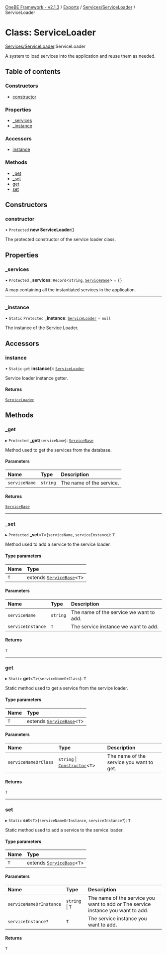 [OneBE Framework - v2.1.3](../README.md) / [Exports](../modules.md) / [Services/ServiceLoader](../modules/Services_ServiceLoader.md) / ServiceLoader

# Class: ServiceLoader

[Services/ServiceLoader](../modules/Services_ServiceLoader.md).ServiceLoader

A system to load services into the application and reuse them as needed.

## Table of contents

### Constructors

- [constructor](Services_ServiceLoader.ServiceLoader.md#constructor)

### Properties

- [\_services](Services_ServiceLoader.ServiceLoader.md#_services)
- [\_instance](Services_ServiceLoader.ServiceLoader.md#_instance)

### Accessors

- [instance](Services_ServiceLoader.ServiceLoader.md#instance)

### Methods

- [\_get](Services_ServiceLoader.ServiceLoader.md#_get)
- [\_set](Services_ServiceLoader.ServiceLoader.md#_set)
- [get](Services_ServiceLoader.ServiceLoader.md#get)
- [set](Services_ServiceLoader.ServiceLoader.md#set)

## Constructors

### constructor

• `Protected` **new ServiceLoader**()

The protected constructor of the service loader class.

## Properties

### \_services

• `Protected` **\_services**: `Record`<`string`, [`ServiceBase`](Services_ServiceBase.ServiceBase.md)\> = `{}`

A map containing all the instantiated services in the application.

___

### \_instance

▪ `Static` `Protected` **\_instance**: [`ServiceLoader`](Services_ServiceLoader.ServiceLoader.md) = `null`

The instance of the Service Loader.

## Accessors

### instance

• `Static` `get` **instance**(): [`ServiceLoader`](Services_ServiceLoader.ServiceLoader.md)

Service loader instance getter.

#### Returns

[`ServiceLoader`](Services_ServiceLoader.ServiceLoader.md)

## Methods

### \_get

▸ `Protected` **_get**(`serviceName`): [`ServiceBase`](Services_ServiceBase.ServiceBase.md)

Method used to get the services from the database.

#### Parameters

| Name | Type | Description |
| :------ | :------ | :------ |
| `serviceName` | `string` | The name of the service. |

#### Returns

[`ServiceBase`](Services_ServiceBase.ServiceBase.md)

___

### \_set

▸ `Protected` **_set**<`T`\>(`serviceName`, `serviceInstance`): `T`

Method used to add a service to the service loader.

#### Type parameters

| Name | Type |
| :------ | :------ |
| `T` | extends [`ServiceBase`](Services_ServiceBase.ServiceBase.md)<`T`\> |

#### Parameters

| Name | Type | Description |
| :------ | :------ | :------ |
| `serviceName` | `string` | The name of the service we want to add. |
| `serviceInstance` | `T` | The service instance we want to add. |

#### Returns

`T`

___

### get

▸ `Static` **get**<`T`\>(`serviceNameOrClass`): `T`

Static method used to get a service from the service loader.

#### Type parameters

| Name | Type |
| :------ | :------ |
| `T` | extends [`ServiceBase`](Services_ServiceBase.ServiceBase.md)<`T`\> |

#### Parameters

| Name | Type | Description |
| :------ | :------ | :------ |
| `serviceNameOrClass` | `string` \| [`Constructor`](../modules/Documentation_MetadataTypes.md#constructor)<`T`\> | The name of the service you want to get. |

#### Returns

`T`

___

### set

▸ `Static` **set**<`T`\>(`serviceNameOrInstance`, `serviceInstance?`): `T`

Static method used to add a service to the service loader.

#### Type parameters

| Name | Type |
| :------ | :------ |
| `T` | extends [`ServiceBase`](Services_ServiceBase.ServiceBase.md)<`T`\> |

#### Parameters

| Name | Type | Description |
| :------ | :------ | :------ |
| `serviceNameOrInstance` | `string` \| `T` | The name of the service you want to add or The service instance you want to add. |
| `serviceInstance?` | `T` | The service instance you want to add. |

#### Returns

`T`
